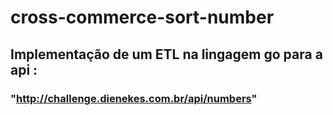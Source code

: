 # cross-commerce-sort-number

## Implementação de um ETL na lingagem go para a api : 

### "http://challenge.dienekes.com.br/api/numbers"
